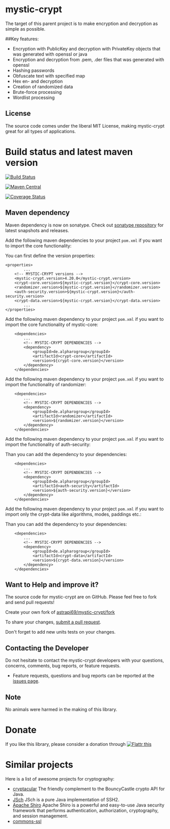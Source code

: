 # mystic-crypt

The target of this parent project is to make encryption and decryption as simple as possible.

##Key features:

 * Encryption with PublicKey and decryption with PrivateKey objects that was generated with openssl or java
 * Encryption and decryption from .pem, .der files that was generated with openssl
 * Hashing passwords
 * Obfuscate text with specified map
 * Hex en- and decryption
 * Creation of randomized data
 * Brute-force processing
 * Wordlist processing
 

## License

The source code comes under the liberal MIT License, making mystic-crypt great for all types of applications.


# Build status and latest maven version

[![Build Status](https://travis-ci.org/astrapi69/mystic-crypt.svg?branch=develop)](https://travis-ci.org/astrapi69/mystic-crypt)

[![Maven Central](https://maven-badges.herokuapp.com/maven-central/de.alpharogroup/mystic-crypt/badge.svg)](https://maven-badges.herokuapp.com/maven-central/de.alpharogroup/mystic-crypt)

[![Coverage Status](https://coveralls.io/repos/github/astrapi69/mystic-crypt/badge.svg?branch=develop)](https://coveralls.io/github/astrapi69/mystic-crypt?branch=develop)

## Maven dependency

Maven dependency is now on sonatype.
Check out [sonatype repository](https://oss.sonatype.org/index.html#nexus-search;quick~mystic-crypt) for latest snapshots and releases.

Add the following maven dependencies to your project `pom.xml` if you want to import the core functionality:

You can first define the version properties:

	<properties>
			...
		<!-- MYSTIC-CRYPT versions -->
		<mystic-crypt.version>4.20.0</mystic-crypt.version>
		<crypt-core.version>${mystic-crypt.version}</crypt-core.version>
		<randomizer.version>${mystic-crypt.version}</randomizer.version>
		<auth-security.version>${mystic-crypt.version}</auth-security.version>
		<crypt-data.version>${mystic-crypt.version}</crypt-data.version>
			...
	</properties>

Add the following maven dependency to your project `pom.xml` if you want to import the core functionality of mystic-core:

		<dependencies>
			...
			<!-- MYSTIC-CRYPT DEPENDENCIES -->
			<dependency>
				<groupId>de.alpharogroup</groupId>
				<artifactId>crypt-core</artifactId>
				<version>${crypt-core.version}</version>
			</dependency>
		</dependencies>

Add the following maven dependency to your project `pom.xml` if you want to import the functionality of randomizer:

		<dependencies>
			...
			<!-- MYSTIC-CRYPT DEPENDENCIES -->
			<dependency>
				<groupId>de.alpharogroup</groupId>
				<artifactId>randomizer</artifactId>
				<version>${randomizer.version}</version>
			</dependency>
		</dependencies>


Add the following maven dependency to your project `pom.xml` if you want to import the functionality of auth-security:

Than you can add the dependency to your dependencies:

		<dependencies>
			...
			<!-- MYSTIC-CRYPT DEPENDENCIES -->
			<dependency>
				<groupId>de.alpharogroup</groupId>
				<artifactId>auth-security</artifactId>
				<version>${auth-security.version}</version>
			</dependency>
		</dependencies>


Add the following maven dependency to your project `pom.xml` if you want to import only the crypt-data like algorithms, modes, paddings etc.:

Than you can add the dependency to your dependencies:

		<dependencies>
			...
			<!-- MYSTIC-CRYPT DEPENDENCIES -->
			<dependency>
				<groupId>de.alpharogroup</groupId>
				<artifactId>crypt-data</artifactId>
				<version>${crypt-data.version}</version>
			</dependency>
		</dependencies>


## Want to Help and improve it? ###

The source code for mystic-crypt are on GitHub. Please feel free to fork and send pull requests!

Create your own fork of [astrapi69/mystic-crypt/fork](https://github.com/astrapi69/mystic-crypt/fork)

To share your changes, [submit a pull request](https://github.com/astrapi69/mystic-crypt/pull/new/master).

Don't forget to add new units tests on your changes.

## Contacting the Developer

Do not hesitate to contact the mystic-crypt developers with your questions, concerns, comments, bug reports, or feature requests.
- Feature requests, questions and bug reports can be reported at the [issues page](https://github.com/astrapi69/mystic-crypt/issues).

## Note

No animals were harmed in the making of this library.

# Donate

If you like this library, please consider a donation through 
<a href="http://flattr.com/thing/4152938/astrapi69mystic-crypt-on-GitHub" target="_blank">
<img src="http://api.flattr.com/button/flattr-badge-large.png" alt="Flattr this" title="Flattr this" border="0" />
</a>

# Similar projects

Here is a list of awesome projects for cryptography:


 * [cryptacular](https://github.com/vt-middleware/cryptacular) The friendly complement to the BouncyCastle crypto API for Java.
 * [JSch](http://www.jcraft.com/jsch/) JSch is a pure Java implementation of SSH2.
 * [Apache Shiro](https://github.com/apache/shiro) Apache Shiro is a powerful and easy-to-use Java security framework that performs authentication, authorization, cryptography, and session management.
 * [commons-ssl](http://juliusdavies.ca/commons-ssl/)


